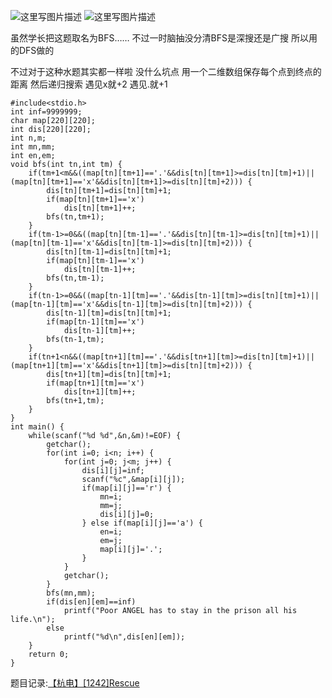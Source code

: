 ![这里写图片描述](http://img.blog.csdn.net/20160329174600691)
![这里写图片描述](http://img.blog.csdn.net/20160329174607237)

虽然学长把这题取名为BFS……
不过一时脑抽没分清BFS是深搜还是广搜
所以用的DFS做的

不过对于这种水题其实都一样啦
没什么坑点
用一个二维数组保存每个点到终点的距离
然后递归搜索
遇见x就+2
遇见.就+1

```
#include<stdio.h>
int inf=9999999;
char map[220][220];
int dis[220][220];
int n,m;
int mn,mm;
int en,em;
void bfs(int tn,int tm) {
	if(tm+1<m&&((map[tn][tm+1]=='.'&&dis[tn][tm+1]>=dis[tn][tm]+1)||(map[tn][tm+1]=='x'&&dis[tn][tm+1]>=dis[tn][tm]+2))) {
		dis[tn][tm+1]=dis[tn][tm]+1;
		if(map[tn][tm+1]=='x')
			dis[tn][tm+1]++;
		bfs(tn,tm+1);
	}
	if(tm-1>=0&&((map[tn][tm-1]=='.'&&dis[tn][tm-1]>=dis[tn][tm]+1)||(map[tn][tm-1]=='x'&&dis[tn][tm-1]>=dis[tn][tm]+2))) {
		dis[tn][tm-1]=dis[tn][tm]+1;
		if(map[tn][tm-1]=='x')
			dis[tn][tm-1]++;
		bfs(tn,tm-1);
	}
	if(tn-1>=0&&((map[tn-1][tm]=='.'&&dis[tn-1][tm]>=dis[tn][tm]+1)||(map[tn-1][tm]=='x'&&dis[tn-1][tm]>=dis[tn][tm]+2))) {
		dis[tn-1][tm]=dis[tn][tm]+1;
		if(map[tn-1][tm]=='x')
			dis[tn-1][tm]++;
		bfs(tn-1,tm);
	}
	if(tn+1<n&&((map[tn+1][tm]=='.'&&dis[tn+1][tm]>=dis[tn][tm]+1)||(map[tn+1][tm]=='x'&&dis[tn+1][tm]>=dis[tn][tm]+2))) {
		dis[tn+1][tm]=dis[tn][tm]+1;
		if(map[tn+1][tm]=='x')
			dis[tn+1][tm]++;
		bfs(tn+1,tm);
	}
}
int main() {
	while(scanf("%d %d",&n,&m)!=EOF) {
		getchar();
		for(int i=0; i<n; i++) {
			for(int j=0; j<m; j++) {
				dis[i][j]=inf;
				scanf("%c",&map[i][j]);
				if(map[i][j]=='r') {
					mn=i;
					mm=j;
					dis[i][j]=0;
				} else if(map[i][j]=='a') {
					en=i;
					em=j;
					map[i][j]='.';
				}
			}
			getchar();
		}
		bfs(mn,mm);
		if(dis[en][em]==inf)
			printf("Poor ANGEL has to stay in the prison all his life.\n");
		else
			printf("%d\n",dis[en][em]);
	}
	return 0;
}

```

题目记录:[【杭电】[1242]Rescue](http://acm.hdu.edu.cn/showproblem.php?pid=1242)